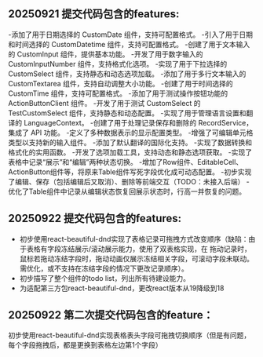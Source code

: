 ## 20250921 提交代码包含的features:
-添加了用于日期选择的 CustomDate 组件，支持可配置格式。
-引入了用于日期和时间选择的 CustomDatetime 组件，支持可配置格式。
-创建了用于文本输入的 CustomInput 组件，提供基本功能。
-开发了用于数字输入的 CustomInputNumber 组件，支持格式化选项。
-实现了用于下拉选择的 CustomSelect 组件，支持静态和动态选项加载。
-添加了用于多行文本输入的 CustomTextarea 组件，支持自动调整大小功能。
-创建了用于时间选择的 CustomTime 组件，支持可配置格式。
-添加了用于测试操作按钮功能的 ActionButtonClient 组件。
-开发了用于测试 CustomSelect 的 TestCustomSelect 组件，支持静态和动态配置。
-实现了用于管理语言设置和翻译的 LanguageContext。
-创建了用于处理记录保存和删除的 RecordService，集成了 API 功能。
-定义了多种数据表示的显示配置类型。
-增强了可编辑单元格类型以支持新的输入组件。
-添加了默认翻译的国际化支持。
-实现了数据转换和格式化的实用函数。
-开发了选项加载工具，支持动态和静态选项获取。
-实现了表格中记录“展示”和“编辑”两种状态切换。
-增加了Row组件、EditableCell、ActionButton组件等，将原来Table组件写死字段优化成可动态配置。
-初步实现了编辑、保存（包括编辑后又取消）、删除等前端交互（TODO：未接入后端）
-优化了Table组件中记录从编辑状态恢复回展示状态时，行高一并恢复的问题。

## 20250922 提交代码包含的features:
- 初步使用react-beautiful-dnd实现了表格记录可拖拽方式改变顺序（缺陷：由于表格有字段冻结展示/滚动展示能力，使用了双表格实现，在 拖动记录时，鼠标若拖动冻结字段时，拖动动画仅展示冻结相关字段，可滚动字段未联动。需优化，或不支持在冻结字段的情况下更改记录顺序）。
- 初步描写了整个组件的todo list，列出所有待建设能力。
- 为适配第三方包react-beautiful-dnd，更改react版本从19降级到18

## 20250922 第二次提交代码包含的feature：
初步使用react-beautiful-dnd实现表格表头字段可拖拽切换顺序（但是有问题，每个字段拖拽后，都是更换到表格左边第1个字段）
